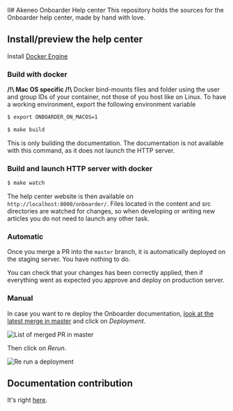 II# Akeneo Onboarder Help center
This repository holds the sources for the Onboarder help center, made by hand with love.

## Install/preview the help center

Install [Docker Engine](https://docs.docker.com/engine/installation/)

### Build with docker

**/!\ Mac OS specific /!\\** Docker bind-mounts files and folder using the user and group IDs of your container, not
those of you host like on Linux. To have a working environment, export the following environment variable
```bash
$ export ONBOARDER_ON_MACOS=1
```

```bash
$ make build
```

This is only building the documentation. The documentation is not available with this command, as it does not launch the HTTP server.

### Build and launch HTTP server with docker

```bash
$ make watch
```

The help center website is then available on `http://localhost:8000/onboarder/`.
Files located in the content and src directories are watched for changes, so when developing or writing new articles you do not need to launch any other task.

### Automatic

Once you merge a PR into the `master` branch, it is automatically deployed on the staging server. You have nothing to do.

You can check that your changes has been correctly applied, then if everything went as expected you approve and deploy on production server. 

### Manual

In case you want to re deploy the Onboarder documentation, [look at the latest merge in master](https://app.circleci.com/pipelines/github/akeneo/onboarder-helpcenter?branch=master) and click on _Deployment_.

![List of merged PR in master](.circleci/list_workflows.jpg)

Then click on _Rerun_.

![Re run a deployment](.circleci/re_run.jpg)

## Documentation contribution

It's right [here](https://github.com/akeneo/pim-helpcenter/wiki).
